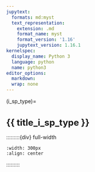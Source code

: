 ```yaml
---
jupytext:
  formats: md:myst
  text_representation:
    extension: .md
    format_name: myst
    format_version: '1.16'
    jupytext_version: 1.16.1
kernelspec:
  display_name: Python 3
  language: python
  name: python3
editor_options: 
  markdown: 
  wrap: none
---
```

<style>
  h1 {
    font-size: 1.5rem;font-weight: bold;
  }
</style>
(i_sp_type)=
# {{ title_i_sp_type }}

:::::::::{div} full-width

```{figure} ../03_images/03_image_files/00_coming_soon.png
:width: 300px
:align: center
```

:::::::::